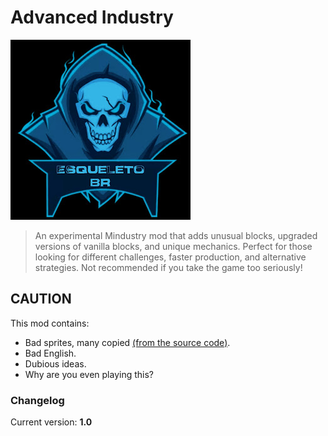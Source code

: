 # Advanced Industry

![Logo](icon.png)

> An experimental Mindustry mod that adds unusual blocks, upgraded versions of vanilla blocks, and unique mechanics. Perfect for those looking for different challenges, faster production, and alternative strategies. Not recommended if you take the game too seriously!

## CAUTION

This mod contains:

- Bad sprites, many copied [(from the source code)](https://github.com/Anuken/Mindustry/blob/master/core/assets-raw/sprites/).
- Bad English.
- Dubious ideas.
- Why are you even playing this?

### Changelog

Current version: **1.0**  